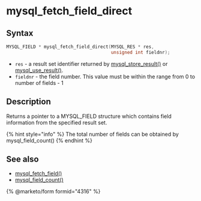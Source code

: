 # mysql\_fetch\_field\_direct

## Syntax

```c
MYSQL_FIELD * mysql_fetch_field_direct(MYSQL_RES * res,
                                       unsigned int fieldnr);
```

* `res` - a result set identifier returned by [mysql\_store\_result()](mysql_store_result.md) or [mysql\_use\_result()](mysql_use_result.md).
* `fieldnr` - the field number. This value must be within the range from 0 to number of fields - 1

## Description

Returns a pointer to a MYSQL\_FIELD structure which contains field information from the specified result set.

{% hint style="info" %}
The total number of fields can be obtained by mysql\_field\_count()
{% endhint %}

## See also

* [mysql\_fetch\_field()](mysql_fetch_field.md)
* [mysql\_field\_count()](mysql_field_count.md)


{% @marketo/form formid="4316" %}
